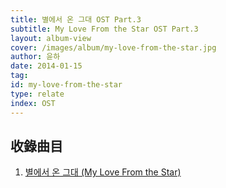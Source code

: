 ```yaml
---
title: 별에서 온 그대 OST Part.3
subtitle: My Love From the Star OST Part.3
layout: album-view
cover: /images/album/my-love-from-the-star.jpg
author: 윤하
date: 2014-01-15
tag:
id: my-love-from-the-star
type: relate
index: OST
---
```


## 收錄曲目

1. [별에서 온 그대 (My Love From the Star)](/my-love-from-the-star/my-love-from-the-star/)
